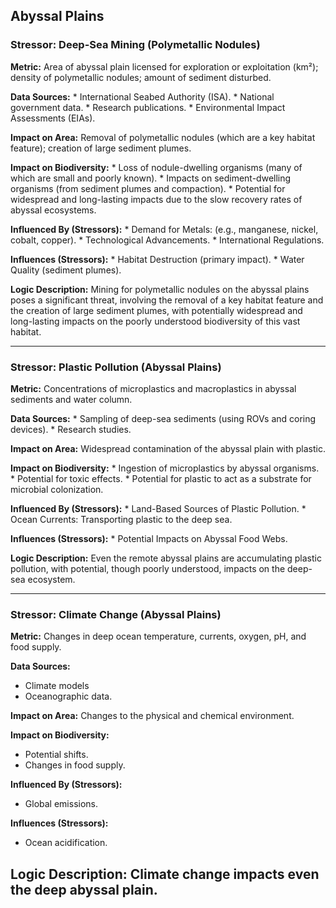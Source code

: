 ## Abyssal Plains

### Stressor: Deep-Sea Mining (Polymetallic Nodules)

**Metric:** Area of abyssal plain licensed for exploration or exploitation (km²); density of polymetallic nodules; amount of sediment disturbed.

**Data Sources:**
    *   International Seabed Authority (ISA).
    *   National government data.
    *   Research publications.
    *   Environmental Impact Assessments (EIAs).

**Impact on Area:** Removal of polymetallic nodules (which are a key habitat feature); creation of large sediment plumes.

**Impact on Biodiversity:**
    *   Loss of nodule-dwelling organisms (many of which are small and poorly known).
    *   Impacts on sediment-dwelling organisms (from sediment plumes and compaction).
    *   Potential for widespread and long-lasting impacts due to the slow recovery rates of abyssal ecosystems.

**Influenced By (Stressors):**
    *   Demand for Metals: (e.g., manganese, nickel, cobalt, copper).
    *   Technological Advancements.
    *   International Regulations.

**Influences (Stressors):**
    *   Habitat Destruction (primary impact).
    *   Water Quality (sediment plumes).

**Logic Description:** Mining for polymetallic nodules on the abyssal plains poses a significant threat, involving the removal of a key habitat feature and the creation of large sediment plumes, with potentially widespread and long-lasting impacts on the poorly understood biodiversity of this vast habitat.

---

### Stressor: Plastic Pollution (Abyssal Plains)

**Metric:** Concentrations of microplastics and macroplastics in abyssal sediments and water column.

**Data Sources:**
    *   Sampling of deep-sea sediments (using ROVs and coring devices).
    *   Research studies.

**Impact on Area:** Widespread contamination of the abyssal plain with plastic.

**Impact on Biodiversity:**
    *   Ingestion of microplastics by abyssal organisms.
    *   Potential for toxic effects.
    *   Potential for plastic to act as a substrate for microbial colonization.

**Influenced By (Stressors):**
    *   Land-Based Sources of Plastic Pollution.
    *   Ocean Currents: Transporting plastic to the deep sea.

**Influences (Stressors):**
    *   Potential Impacts on Abyssal Food Webs.

**Logic Description:** Even the remote abyssal plains are accumulating plastic pollution, with potential, though poorly understood, impacts on the deep-sea ecosystem.

---

### Stressor: Climate Change (Abyssal Plains)

**Metric:** Changes in deep ocean temperature, currents, oxygen, pH, and food supply.

**Data Sources:**
 * Climate models
 * Oceanographic data.

**Impact on Area:** Changes to the physical and chemical environment.

**Impact on Biodiversity:**
 * Potential shifts.
 * Changes in food supply.

**Influenced By (Stressors):**
* Global emissions.

**Influences (Stressors):**
 * Ocean acidification.

**Logic Description:** Climate change impacts even the deep abyssal plain.
---